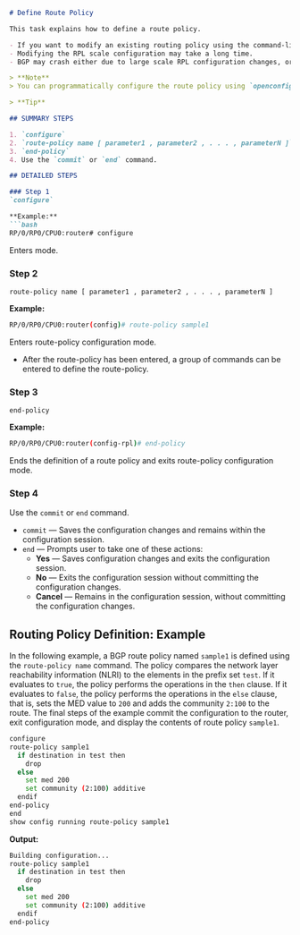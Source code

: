 ```markdown
# Define Route Policy

This task explains how to define a route policy.

- If you want to modify an existing routing policy using the command-line interface (CLI), you must redefine the policy by completing this task.
- Modifying the RPL scale configuration may take a long time.
- BGP may crash either due to large scale RPL configuration changes, or during consecutive RPL changes. To avoid BGP crash, wait until there are no messages in the BGP In/Out queue before committing further changes.

> **Note**  
> You can programmatically configure the route policy using `openconfig-routing-policy.yang` OpenConfig data model. To get started with using data models, see the [Programmability Configuration Guide](#).

> **Tip**  

## SUMMARY STEPS

1. `configure`  
2. `route-policy name [ parameter1 , parameter2 , . . . , parameterN ]`  
3. `end-policy`  
4. Use the `commit` or `end` command.  

## DETAILED STEPS

### Step 1  
`configure`  

**Example:**  
```bash
RP/0/RP0/CPU0:router# configure
```  
Enters mode.  

### Step 2  
`route-policy name [ parameter1 , parameter2 , . . . , parameterN ]`  

**Example:**  
```bash
RP/0/RP0/CPU0:router(config)# route-policy sample1
```  
Enters route-policy configuration mode.  

- After the route-policy has been entered, a group of commands can be entered to define the route-policy.  

### Step 3  
`end-policy`  

**Example:**  
```bash
RP/0/RP0/CPU0:router(config-rpl)# end-policy
```  
Ends the definition of a route policy and exits route-policy configuration mode.  

### Step 4  
Use the `commit` or `end` command.  

- `commit` — Saves the configuration changes and remains within the configuration session.  
- `end` — Prompts user to take one of these actions:  
  - **Yes** — Saves configuration changes and exits the configuration session.  
  - **No** — Exits the configuration session without committing the configuration changes.  
  - **Cancel** — Remains in the configuration session, without committing the configuration changes.  

## Routing Policy Definition: Example  

In the following example, a BGP route policy named `sample1` is defined using the `route-policy name` command. The policy compares the network layer reachability information (NLRI) to the elements in the prefix set `test`. If it evaluates to `true`, the policy performs the operations in the `then` clause. If it evaluates to `false`, the policy performs the operations in the `else` clause, that is, sets the MED value to `200` and adds the community `2:100` to the route. The final steps of the example commit the configuration to the router, exit configuration mode, and display the contents of route policy `sample1`.  

```bash
configure
route-policy sample1
  if destination in test then
    drop
  else
    set med 200
    set community (2:100) additive
  endif
end-policy
end
show config running route-policy sample1
```

**Output:**  
```bash
Building configuration...
route-policy sample1
  if destination in test then
    drop
  else
    set med 200
    set community (2:100) additive
  endif
end-policy
```
```